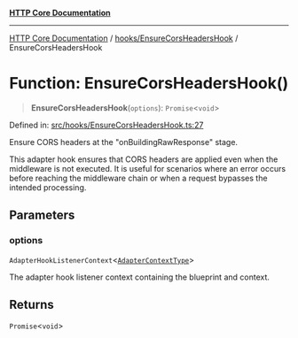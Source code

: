 [**HTTP Core Documentation**](../../../README.md)

***

[HTTP Core Documentation](../../../README.md) / [hooks/EnsureCorsHeadersHook](../README.md) / EnsureCorsHeadersHook

# Function: EnsureCorsHeadersHook()

> **EnsureCorsHeadersHook**(`options`): `Promise`\<`void`\>

Defined in: [src/hooks/EnsureCorsHeadersHook.ts:27](https://github.com/stonemjs/http-core/blob/38177eda1505fdb30323b11ec31ef2a0f0840267/src/hooks/EnsureCorsHeadersHook.ts#L27)

Ensure CORS headers at the "onBuildingRawResponse" stage.

This adapter hook ensures that CORS headers are applied even when the middleware is not executed.
It is useful for scenarios where an error occurs before reaching the middleware chain
or when a request bypasses the intended processing.

## Parameters

### options

`AdapterHookListenerContext`\<[`AdapterContextType`](../type-aliases/AdapterContextType.md)\>

The adapter hook listener context containing the blueprint and context.

## Returns

`Promise`\<`void`\>
